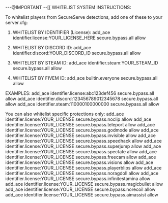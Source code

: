 ---@IMPORTANT <WHITELISTING>
--[[
WHITELIST SYSTEM INSTRUCTIONS:

To whitelist players from SecureServe detections, add one of these to your server.cfg:

1. WHITELIST BY IDENTIFIER (License):
   add_ace identifier.license:YOUR_LICENSE_HERE secure.bypass.all allow

2. WHITELIST BY DISCORD ID:
   add_ace identifier.discord:YOUR_DISCORD_ID secure.bypass.all allow

3. WHITELIST BY STEAM ID:
   add_ace identifier.steam:YOUR_STEAM_ID secure.bypass.all allow

4. WHITELIST BY FIVEM ID:
   add_ace builtin.everyone secure.bypass.all allow

EXAMPLES:
   add_ace identifier.license:abc123def456 secure.bypass.all allow
   add_ace identifier.discord:123456789012345678 secure.bypass.all allow
   add_ace identifier.steam:110000100000000 secure.bypass.all allow

You can also whitelist specific protections only:
   add_ace identifier.license:YOUR_LICENSE secure.bypass.noclip allow
   add_ace identifier.license:YOUR_LICENSE secure.bypass.teleport allow
   add_ace identifier.license:YOUR_LICENSE secure.bypass.godmode allow
   add_ace identifier.license:YOUR_LICENSE secure.bypass.invisible allow
   add_ace identifier.license:YOUR_LICENSE secure.bypass.speedhack allow
   add_ace identifier.license:YOUR_LICENSE secure.bypass.superjump allow
   add_ace identifier.license:YOUR_LICENSE secure.bypass.spectate allow
   add_ace identifier.license:YOUR_LICENSE secure.bypass.freecam allow
   add_ace identifier.license:YOUR_LICENSE secure.bypass.visions allow
   add_ace identifier.license:YOUR_LICENSE secure.bypass.playerblips allow
   add_ace identifier.license:YOUR_LICENSE secure.bypass.noragdoll allow
   add_ace identifier.license:YOUR_LICENSE secure.bypass.infinitestamina allow
   add_ace identifier.license:YOUR_LICENSE secure.bypass.magicbullet allow
   add_ace identifier.license:YOUR_LICENSE secure.bypass.norecoil allow
   add_ace identifier.license:YOUR_LICENSE secure.bypass.aimassist allow
